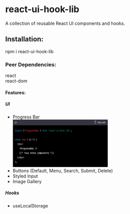 <h1>react-ui-hook-lib</h1>
A collection of reusable React UI components and hooks.

<h2>Installation:</h2>
npm i react-ui-hook-lib

<h3>Peer Dependencies:</h3>
react<br/>
react-dom

<h4>Features:</h4>
<h5>UI</h5>
<ul>
<li>Progress Bar</li>
<img width="300px" height="150px" src="images/image.png">
<li>Buttons (Default, Menu, Search, Submit, Delete)</li>
<li>Styled Input</li>
<li>Image Gallery</li>
</ul>

<h5>Hooks</h5>
<ul>
<li>
useLocalStorage
</li>
</ul>




